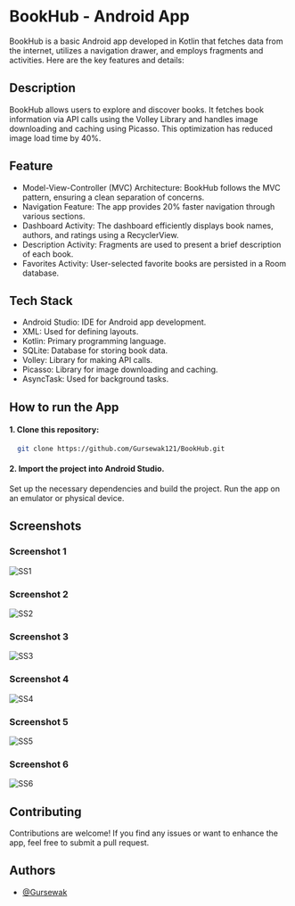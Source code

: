 
# BookHub - Android App
BookHub is a basic Android app developed in Kotlin that fetches data from the internet, utilizes a navigation drawer, and employs fragments and activities. Here are the key features and details:





## Description
BookHub allows users to explore and discover books. It fetches book information via API calls using the Volley Library and handles image downloading and caching using Picasso. This optimization has reduced image load time by 40%.
## Feature
- Model-View-Controller (MVC) Architecture: BookHub follows the MVC pattern, ensuring a clean separation of concerns.
- Navigation Feature: The app provides 20% faster navigation through various sections.
- Dashboard Activity: The dashboard efficiently displays book names, authors, and ratings using a RecyclerView.
- Description Activity: Fragments are used to present a brief description of each book.
- Favorites Activity: User-selected favorite books are persisted in a Room database.


## Tech Stack

- Android Studio: IDE for Android app development.
- XML: Used for defining layouts.
- Kotlin: Primary programming language.
- SQLite: Database for storing book data.
- Volley: Library for making API calls.
- Picasso: Library for image downloading and caching.
- AsyncTask: Used for background tasks.
## How to run the App

#### 1. Clone this repository:
```bash
  git clone https://github.com/Gursewak121/BookHub.git
```
#### 2. Import the project into Android Studio.
Set up the necessary dependencies and build the project.
Run the app on an emulator or physical device.
## Screenshots

### Screenshot 1
![SS1](https://github.com/Gursewak121/BookHub/assets/165995775/491a09a9-3c0b-4633-9c89-fb6286cfc128)

### Screenshot 2
![SS2](https://github.com/Gursewak121/BookHub/assets/165995775/e74711e8-35aa-4f1e-8340-5689c8b234ea)

### Screenshot 3
![SS3](https://github.com/Gursewak121/BookHub/assets/165995775/1fe029dd-00ce-42df-9c7a-22e96334f551)

### Screenshot 4
![SS4](https://github.com/Gursewak121/BookHub/assets/165995775/0b49b7f2-99e6-4520-9265-aa6c4973dfec)

### Screenshot 5
![SS5](https://github.com/Gursewak121/BookHub/assets/165995775/97de224d-0a73-4790-bd9e-e5c9e794358b)

### Screenshot 6
![SS6](https://github.com/Gursewak121/BookHub/assets/165995775/cb399298-35d8-4e9b-8a9d-d772a122e73f)



## Contributing
Contributions are welcome! If you find any issues or want to enhance the app, feel free to submit a pull request.
## Authors

- [@Gursewak](https://github.com/Gursewak121)

